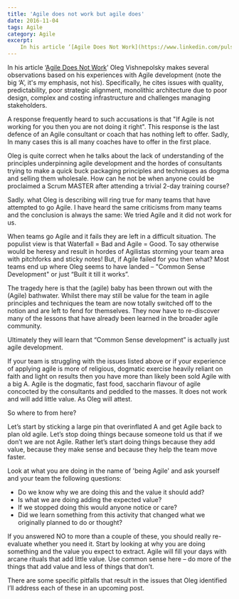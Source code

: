 ```yaml
---
title: 'Agile does not work but agile does'
date: 2016-11-04
tags: Agile
category: Agile
excerpt:
    In his article ‘[Agile Does Not Work](https://www.linkedin.com/pulse/agile-does-work-oleg-vishnepolsky?trk=hp-feed-article-title-like)’ Oleg Vishnepolsky makes several observations based on his experiences with Agile development (note the big ‘A’, it's my emphasis, not his). Specifically, he cites issues with quality, predictability, poor strategic alignment, monolithic architecture due to poor design, complex and costing infrastructure and challenges managing stakeholders.
---
```


In his article ‘[Agile Does Not Work](https://www.linkedin.com/pulse/agile-does-work-oleg-vishnepolsky?trk=hp-feed-article-title-like)’ Oleg Vishnepolsky makes several observations based on his experiences with Agile development (note the big ‘A’, it's my emphasis, not his). Specifically, he cites issues with quality, predictability, poor strategic alignment, monolithic architecture due to poor design, complex and costing infrastructure and challenges managing stakeholders.

A response frequently heard to such accusations is that "If Agile is not working for you then you are not doing it right". This response is the last defence of an Agile consultant or coach that has nothing left to offer. Sadly, In many cases this is all many coaches have to offer in the first place.

Oleg is quite correct when he talks about the lack of understanding of the principles underpinning agile development and the hordes of consultants trying to make a quick buck packaging principles and techniques as dogma and selling them wholesale. How can he not be when anyone could be proclaimed a Scrum MASTER after attending a  trivial 2-day training course?

Sadly. what Oleg is describing will ring true for many teams that have attempted to go Agile. I have heard the same criticisms from many teams and the conclusion is always the same: We tried Agile and it did not work for us.

When teams go Agile and it fails they are left in a difficult situation. The populist view is that Waterfall = Bad and Agile = Good. To say otherwise would be heresy and result in hordes of Agilistas storming your team area with pitchforks and sticky notes! But, if Agile failed for you then what? Most teams end up where Oleg seems to have landed – "Common Sense Development" or just “Built it till it works”.

The tragedy here is that the (agile) baby has been thrown out with the (Agile) bathwater. Whilst there may still be value for the team in agile principles and techniques the team are now totally switched off to the notion and are left to fend for themselves. They now have to re-discover many of the lessons that have already been learned in the broader agile community.  

Ultimately they will learn that “Common Sense development” is actually just agile development.

If your team is struggling with the issues listed above or if your experience of applying agile is more of religious, dogmatic exercise heavily reliant on faith and light on results then you have more than likely been sold Agile with a big A. Agile is the dogmatic, fast food, saccharin flavour of agile concocted by the consultants and peddled to the masses. It does not work and will add little value. As Oleg will attest.

So where to from here?

Let’s start by sticking a large pin that overinflated A and get Agile back to plan old agile. Let’s stop doing things because someone told us that if we don’t we are not Agile. Rather let’s start doing things because they add value, because they make sense and because they help the team move faster.

Look at what you are doing in the name of 'being Agile' and ask yourself and your team the following questions:

- Do we know why we are doing this and the value it should add?
- Is what we are doing adding the expected value?
- If we stopped doing this would anyone notice or care?
- Did we learn something from this activity that changed what we originally planned to do or thought?

If you answered NO to more than a couple of these, you should really re-evaluate whether you need it. Start by looking at why you are doing something and the value you expect to extract. Agile will fill your days with arcane rituals that add little value. Use common sense here – do more of the things that add value and less of things that don’t.

There are some specific pitfalls that result in the issues that Oleg identified I’ll address each of these in an upcoming post.